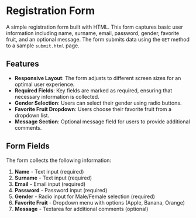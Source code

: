 # Registration Form

A simple registration form built with HTML. This form captures basic user information including name, surname, email, password, gender, favorite fruit, and an optional message. The form submits data using the `GET` method to a sample `submit.html` page.

## Features

- **Responsive Layout**: The form adjusts to different screen sizes for an optimal user experience.
- **Required Fields**: Key fields are marked as required, ensuring that necessary information is collected.
- **Gender Selection**: Users can select their gender using radio buttons.
- **Favorite Fruit Dropdown**: Users choose their favorite fruit from a dropdown list.
- **Message Section**: Optional message field for users to provide additional comments.

## Form Fields

The form collects the following information:

1. **Name** - Text input (required)
2. **Surname** - Text input (required)
3. **Email** - Email input (required)
4. **Password** - Password input (required)
5. **Gender** - Radio input for Male/Female selection (required)
6. **Favorite Fruit** - Dropdown menu with options (Apple, Banana, Orange)
7. **Message** - Textarea for additional comments (optional)

